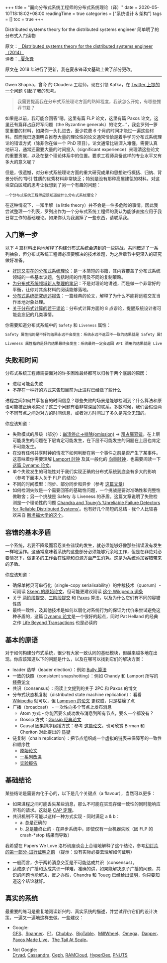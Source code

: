 +++
title = "面向分布式系统工程师的分布式系统理论（译）"
date = 2020-05-10T18:18:02+08:00
readingTime = true
categories = ["系统设计 & 架构"]
tags = []
toc = true
+++

Distributed systems theory for the distributed systems engineer 简单明了的分布式入门读物

<!--more-->

原文：[<i class="fas fa-external-link-alt"></i>&nbsp;&nbsp; Distributed systems theory for the distributed systems engineer（2014）](http://the-paper-trail.org/blog/distributed-systems-theory-for-the-distributed-systems-engineer/)  
译者：[<i class="fas fa-external-link-alt"></i>&nbsp; 夏永锋](http://blog.xiayf.cn/2014/08/10/Distributed-systems-theory-for-the-distributed-systems-engineer/)

原文在 2018 年进行了更新，我在夏永锋译文基础上做了部分更改。

---

Gwen Shapira，曾今 的 Cloudera 工程师，现在引领 Kafka，在 [Twitter 上提的一个问题](https://twitter.com/gwenshap/status/497203248332165121) 引起了我的思考。

> 我需要提高我在分布式系统理论方面的熟知程度，我该怎么开始，有哪些推荐书籍？

如果是以前，我可能会回答“嗯，这里有篇 FLP 论文，这里有篇 Paxos 论文，这里还有篇拜占庭将军问题（the Byzantine generals）的论文...”，我会罗列一箩筐重要的材料，如果你一头扎进去，至少花费 6 个月的时间才能过一遍这些材料。然而我已逐渐明白推荐大量的理论性的论文通常恰恰是着手学习分布式系统理论的错误方式（除非你在做一个 PhD 项目）。论文通常比较深入难懂，需要认真地研习，通常还需要大量的时间投入（significant experience）来理清这些论文的重要贡献，以及在整个理论体系中的位置。要求工程师具备这样的专业水平又有多大的意义呢？

但是，很遗憾，对分布式系统理论方面的重大研究成果和思想进行概括、归纳、背景分析的‘导引’性质的优秀材料非常缺乏；特别是没有那种高屋建瓴的材料。对这块空白区域的思考让我想到了另一个有趣的问题：

`一个分布式系统工程师应该知道些什么分布式系统理论？`

在这种情况下，一知半解（a little theory）并不会是一件多危险的事情。因此我尝试整理一个列表，罗列出作为一个分布式系统工程师的我认为能够直接应用于我日常工作的基础理论。如果你认为我漏掉了一些东西，请联系我。

## 入门第一步

以下 4 篇材料出色地解释了构建分布式系统会遇到的一些挑战，共同概述了一系列抽象，但分布式系统工程师必须要解决的技术难题，为之后章节中更深入的研究做好准备。

-   [好玩又实在的分布式系统理论](http://book.mixu.net/distsys/)：是一本简短的书籍，其内容覆盖了分布式系统领域的一些基本议题，包括时间的作用及不同的复制策略。
-   [为分布式系统领域新人整理的笔记](http://www.somethingsimilar.com/2013/01/14/notes-on-distributed-systems-for-young-bloods/)：不是对理论地讲述，而是做一个非常好的平衡，让你对其余材料的阅读能够落地。
-   [分布式系统研究综述报告](http://citeseerx.ist.psu.edu/viewdoc/summary?doi=10.1.1.41.7628)：一篇经典的论文，解释了为什么不能将远程交互当作本地对象处理。
-   [关于分布式计算的若干谬论](http://en.wikipedia.org/wiki/Fallacies_of_Distributed_Computing)：分布式计算方面的 8 点谬论，提醒系统设计者可能会忘记的几类事情。

你需要知道分布式系统中的 `Safety` 和 `Liveness` 属性：

```txt
Safety 属性指的是不好的结果永远不会发生：系统永远不返回不一致的结果就是 Safety 属性，例如系统不会在同一时刻选出两个 leader；
```

```txt
Liveness 属性指的是好的结果最终会发生：系统最终一定会返回 API 调用的结果就是 Liveness 属性，例如系统保障每个磁盘写调用一定会处理完成。
```

## 失败和时间

分布式系统工程师需要面对的许多困难最终都可以归咎于两个底层的原因：

-   进程可能会失败
-   不存在一种好的方式来告知目前为止进程已经做了些什么

进程之间如何共享各自的时间信息？哪些失败的场景是能够检测到？什么算法和原语可能被正确地实现？这三个问题有着非常深层的联系。多数时候，我们会假设两个不同节点之间对对方的时间信息，或者对方时间过了多久是完全无知的。

你应该知道：

-   失败模式的层级（部分）：[崩溃停止->排除(omission)](http://www.cse.psu.edu/~gcao/teach/513-00/c7.pdf) -> [拜占庭容错](http://en.wikipedia.org/wiki/Byzantine_fault_tolerance)。在上层可能发生的问题在下层肯定可能发生，在下层不可能发生的问题在上层也肯定不可能发生。
-   在没有任何共享时钟的情况下如何判断在另一个事件之前是否产生了某事件。这意味着你需要理解 [Lamport 时钟](http://web.stanford.edu/class/cs240/readings/lamport.pdf) 及其一般化的 [向量时钟](http://en.wikipedia.org/wiki/Vector_clock)，也需要阅读一下 [这篇 Dynamo 论文](http://www.allthingsdistributed.com/files/amazon-dynamo-sosp2007.pdf)。
-   单个失败发生的可能性对于我们实现正确的分布式系统到底会有多大的影响（参考下面本人关于 FLP 的结论）
-   不同的时间模型：同步、部分同步和异步（参考 [这篇文章](https://groups.csail.mit.edu/tds/papers/Lynch/lncs90-asilomar.pdf)）
-   如何检测失败是一个需要回答的基础性问题，一个挑战是要对准确性和完整性做取舍；另一个挑战是 Safety 与 Liveness 的矛盾。这篇文章说明了失败检测是一个理论性的问题 [Chandra and Toueg’s ‘Unreliable Failure Detectors for Reliable Distributed Systems’](http://courses.csail.mit.edu/6.852/08/papers/CT96-JACM.pdf)。也有好几个简短的总结 - 我个人比较喜欢来自 [斯坦福大学的这个](http://www.scs.stanford.edu/14au-cs244b/labs/projects/song.pdf)。

## 容错的基本矛盾

一个系统，若要不降级而容忍某些错误的发生，就必须能够好像那些错误没有发生一样地运作。这通常意味着系统的这些部分必须能够冗余地工作，但是在非绝对必要情况下，做更多的工作会在性能和资源方面产生消耗。这是为系统添加容错带来的矛盾。

你应该知道：

-   确保单拷贝可串行化（single-copy serialisability）的仲裁技术（quorum）- 可阅读 [Skeen 的原始论文](https://ecommons.library.cornell.edu/bitstream/1813/6323/1/82-483.pdf)，但可能更建议阅读 [这个 Wikipedia 词条](<http://en.wikipedia.org/wiki/Quorum_(distributed_computing)>)
-   关于 [两阶段提交](http://the-paper-trail.org/blog/consensus-protocols-two-phase-commit/)、[三阶段提交](http://the-paper-trail.org/blog/consensus-protocols-three-phase-commit/) 和 [Paxos](http://the-paper-trail.org/blog/consensus-protocols-paxos/) 算法，以及为什么它们有不同的容错性质
-   最终一致性，及其他技术是如何以弱化对系统行为的保证为代价来尝试避免这种矛盾的，这篇 [Dynamo 论文](http://www.allthingsdistributed.com/files/amazon-dynamo-sosp2007.pdf)是一个很好的起点，同时 Pat Helland 的经典之作 [Life Beyond Transactions](http://www.ics.uci.edu/~cs223/papers/cidr07p15.pdf) 也是必读的

## 基本的原语

对于如何构建分布式系统，很少有大家一致认同的基础模块，但越来越多地在出现。你应该知道以下的问题是什么，以及在哪可以找到它们的解决方案：

-   leader 选举（leader election）：例如 [Bully 算法](http://en.wikipedia.org/wiki/Bully_algorithm)
-   一致的快照（consistent snapshotting）：例如 Chandy 和 Lamport 所写的 [经典论文](http://research.microsoft.com/en-us/um/people/lamport/pubs/chandy.pdf)
-   共识（consensus）：阅读上文提到的关于 2PC 和 Paxos 的博文
-   分布式状态机复制（distributed state machine replication）：看看 [Wikipedia](http://en.wikipedia.org/wiki/State_machine_replication) 就可以，但 [Lampson 的论文](http://research.microsoft.com/en-us/um/people/blampson/58-Consensus/Acrobat.pdf) 更权威，只是枯燥了点
-   广播（broadcast） - 一次性向多个节点上发布消息
    -   Atom 方式 - 你能否要么成功发布消息到所有节点，要么一个都没有？
    -   Gossip 方式：[Gossip 经典论文](http://bitsavers.informatik.uni-stuttgart.de/pdf/xerox/parc/techReports/CSL-89-1_Epidemic_Algorithms_for_Replicated_Database_Maintenance.pdf)
    -   Causal 因果排序组播方式：参考 [这篇论文](https://www.cs.cornell.edu/courses/cs614/2003sp/papers/BSS91.pdf)，也可欣赏 Birman 和 Cheriton 对此提出的 [质疑](https://www.cs.rice.edu/~alc/comp520/papers/Cheriton_Skeen.pdf)
-   链复制（chain replication）：把节点组织成一个虚拟的链表来保障写的一致性和顺序性
    -   [原始论文](http://www.cs.cornell.edu/home/rvr/papers/OSDI04.pdf)
    -   [一系列改进](https://www.usenix.org/legacy/event/usenix09/tech/full_papers/terrace/terrace.pdf)
    -   [实验报告](https://pdfs.semanticscholar.org/6b14/dd57eaf8122dbc29d08e50749661d4602e53.pdf)

## 基础结论

某些结论是需要内化于心的，以下是几个关键点（a flavour），当然可以更多：

-   如果进程之间可能丢失某些消息，那么不可能在实现存储一致性的同时能响应所有的请求。这就是 [CAP 定理](http://lpd.epfl.ch/sgilbert/pubs/BrewersConjecture-SigAct.pdf)。
-   共识机制不可能以这样一种方式实现 - 同时满足 a & b：
    -   a. 总是正确的
    -   b. 总是能终止的 - 在异步系统中，即使仅有一台机器失败（因 FLP 的 crash-\*stop 结果而导致）

我希望在 Papers We Love 洛杉矶座谈会上合理地解释了这个结论，参考[幻灯片的第一部分-进行证明之前](http://www.slideshare.net/HenryRobinson/pwl-nonotes) （提示：没有实际必要去理解如何证明）

-   一般而言，少于两轮消息交互是不可能达成共识（consensus）。
-   达成原子广播和达成共识一样难，准确的讲，如果能解决原子广播的问题，共识的问题也能解决，反之亦然，Chandra 和 Toueg 已经给出[证明](https://www.cs.utexas.edu/~lorenzo/corsi/cs380d/papers/p225-chandra.pdf)，你只要知道这个结论就好。

## 真实的系统

最重要的练习是重复地阅读新兴的、真实系统的描述，并尝试评价它们的设计决策，一遍又一遍地这样去做。一些建议：

-   Google:  
     [GFS](http://static.googleusercontent.com/media/research.google.com/en/us/archive/gfs-sosp2003.pdf)、[Spanner](http://static.googleusercontent.com/media/research.google.com/en/us/archive/spanner-osdi2012.pdf)、[F1](http://static.googleusercontent.com/media/research.google.com/en/us/pubs/archive/41344.pdf)、[Chubby](http://static.googleusercontent.com/media/research.google.com/en/us/archive/chubby-osdi06.pdf)、[BigTable](http://static.googleusercontent.com/media/research.google.com/en/us/archive/bigtable-osdi06.pdf)、[MillWheel](http://static.googleusercontent.com/media/research.google.com/en/us/pubs/archive/41378.pdf)、[Omega](http://eurosys2013.tudos.org/wp-content/uploads/2013/paper/Schwarzkopf.pdf)、[Dapper](http://static.googleusercontent.com/media/research.google.com/en/us/pubs/archive/36356.pdf)、[Paxos Made Live](http://www.cs.utexas.edu/users/lorenzo/corsi/cs380d/papers/paper2-1.pdf)、[The Tail At Scale](http://cacm.acm.org/magazines/2013/2/160173-the-tail-at-scale/abstract)。

-   Not Google:  
    [Dryad](http://research.microsoft.com/en-us/projects/dryad/eurosys07.pdf), [Cassandra](https://www.cs.cornell.edu/projects/ladis2009/papers/lakshman-ladis2009.pdf), [Ceph](http://ceph.com/papers/weil-ceph-osdi06.pdf), [RAMCloud](https://ramcloud.stanford.edu/wiki/display/ramcloud/RAMCloud+Papers), [HyperDex](http://hyperdex.org/papers/), [PNUTS](http://www.mpi-sws.org/~druschel/courses/ds/papers/cooper-pnuts.pdf)
